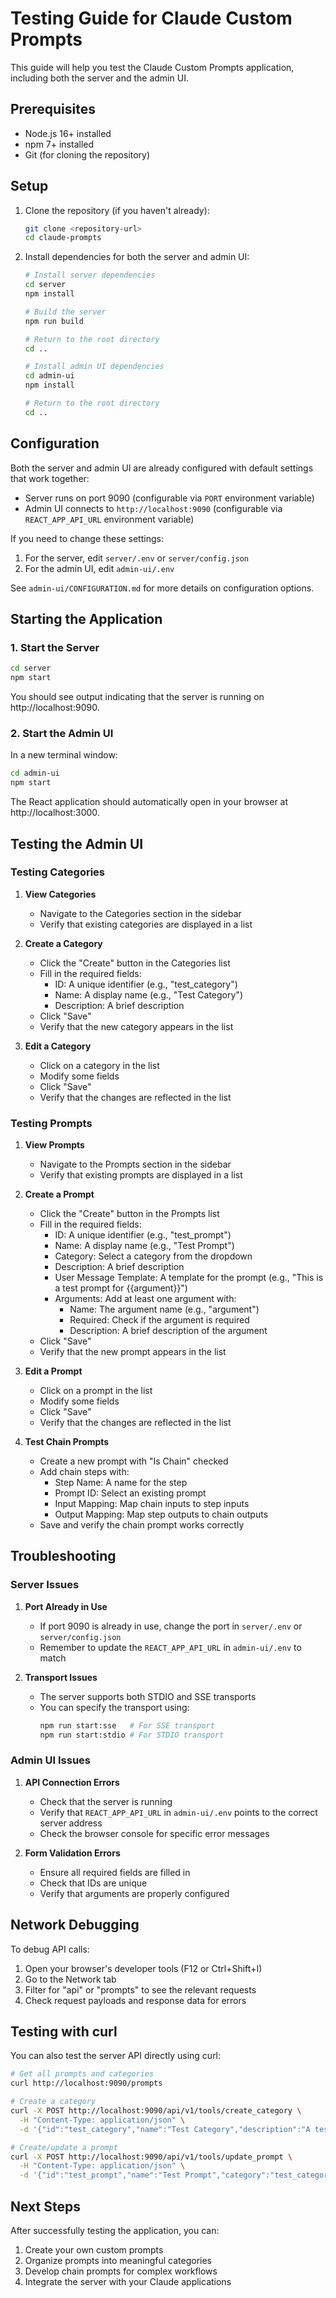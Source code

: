 # Testing Guide for Claude Custom Prompts

This guide will help you test the Claude Custom Prompts application, including both the server and the admin UI.

## Prerequisites

- Node.js 16+ installed
- npm 7+ installed
- Git (for cloning the repository)

## Setup

1. Clone the repository (if you haven't already):
   ```bash
   git clone <repository-url>
   cd claude-prompts
   ```

2. Install dependencies for both the server and admin UI:
   ```bash
   # Install server dependencies
   cd server
   npm install
   
   # Build the server
   npm run build
   
   # Return to the root directory
   cd ..
   
   # Install admin UI dependencies
   cd admin-ui
   npm install
   
   # Return to the root directory
   cd ..
   ```

## Configuration

Both the server and admin UI are already configured with default settings that work together:

- Server runs on port 9090 (configurable via `PORT` environment variable)
- Admin UI connects to `http://localhost:9090` (configurable via `REACT_APP_API_URL` environment variable)

If you need to change these settings:

1. For the server, edit `server/.env` or `server/config.json`
2. For the admin UI, edit `admin-ui/.env`

See `admin-ui/CONFIGURATION.md` for more details on configuration options.

## Starting the Application

### 1. Start the Server

```bash
cd server
npm start
```

You should see output indicating that the server is running on http://localhost:9090.

### 2. Start the Admin UI

In a new terminal window:

```bash
cd admin-ui
npm start
```

The React application should automatically open in your browser at http://localhost:3000.

## Testing the Admin UI

### Testing Categories

1. **View Categories**
   - Navigate to the Categories section in the sidebar
   - Verify that existing categories are displayed in a list

2. **Create a Category**
   - Click the "Create" button in the Categories list
   - Fill in the required fields:
     - ID: A unique identifier (e.g., "test_category")
     - Name: A display name (e.g., "Test Category")
     - Description: A brief description
   - Click "Save"
   - Verify that the new category appears in the list

3. **Edit a Category**
   - Click on a category in the list
   - Modify some fields
   - Click "Save"
   - Verify that the changes are reflected in the list

### Testing Prompts

1. **View Prompts**
   - Navigate to the Prompts section in the sidebar
   - Verify that existing prompts are displayed in a list

2. **Create a Prompt**
   - Click the "Create" button in the Prompts list
   - Fill in the required fields:
     - ID: A unique identifier (e.g., "test_prompt")
     - Name: A display name (e.g., "Test Prompt")
     - Category: Select a category from the dropdown
     - Description: A brief description
     - User Message Template: A template for the prompt (e.g., "This is a test prompt for {{argument}}")
     - Arguments: Add at least one argument with:
       - Name: The argument name (e.g., "argument")
       - Required: Check if the argument is required
       - Description: A brief description of the argument
   - Click "Save"
   - Verify that the new prompt appears in the list

3. **Edit a Prompt**
   - Click on a prompt in the list
   - Modify some fields
   - Click "Save"
   - Verify that the changes are reflected in the list

4. **Test Chain Prompts**
   - Create a new prompt with "Is Chain" checked
   - Add chain steps with:
     - Step Name: A name for the step
     - Prompt ID: Select an existing prompt
     - Input Mapping: Map chain inputs to step inputs
     - Output Mapping: Map step outputs to chain outputs
   - Save and verify the chain prompt works correctly

## Troubleshooting

### Server Issues

1. **Port Already in Use**
   - If port 9090 is already in use, change the port in `server/.env` or `server/config.json`
   - Remember to update the `REACT_APP_API_URL` in `admin-ui/.env` to match

2. **Transport Issues**
   - The server supports both STDIO and SSE transports
   - You can specify the transport using:
     ```bash
     npm run start:sse   # For SSE transport
     npm run start:stdio # For STDIO transport
     ```

### Admin UI Issues

1. **API Connection Errors**
   - Check that the server is running
   - Verify that `REACT_APP_API_URL` in `admin-ui/.env` points to the correct server address
   - Check the browser console for specific error messages

2. **Form Validation Errors**
   - Ensure all required fields are filled in
   - Check that IDs are unique
   - Verify that arguments are properly configured

## Network Debugging

To debug API calls:

1. Open your browser's developer tools (F12 or Ctrl+Shift+I)
2. Go to the Network tab
3. Filter for "api" or "prompts" to see the relevant requests
4. Check request payloads and response data for errors

## Testing with curl

You can also test the server API directly using curl:

```bash
# Get all prompts and categories
curl http://localhost:9090/prompts

# Create a category
curl -X POST http://localhost:9090/api/v1/tools/create_category \
  -H "Content-Type: application/json" \
  -d '{"id":"test_category","name":"Test Category","description":"A test category"}'

# Create/update a prompt
curl -X POST http://localhost:9090/api/v1/tools/update_prompt \
  -H "Content-Type: application/json" \
  -d '{"id":"test_prompt","name":"Test Prompt","category":"test_category","description":"A test prompt","userMessageTemplate":"This is a test prompt","arguments":[{"name":"arg1","required":true,"description":"Test argument"}]}'
```

## Next Steps

After successfully testing the application, you can:

1. Create your own custom prompts
2. Organize prompts into meaningful categories
3. Develop chain prompts for complex workflows
4. Integrate the server with your Claude applications 